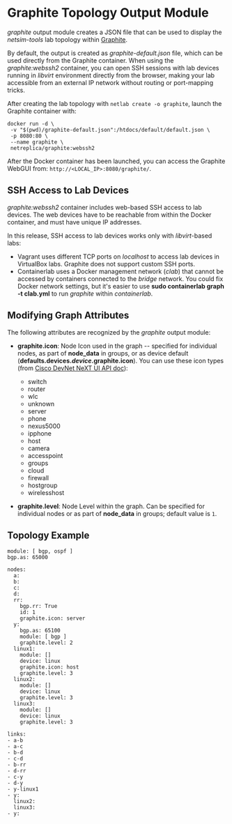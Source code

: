 # Graphite Topology Output Module

*graphite* output module creates a JSON file that can be used to display the *netsim-tools* lab topology within [Graphite](https://github.com/netreplica/graphite).

By default, the output is created as *graphite-default.json* file, which can be used directly from the Graphite container. When using the *graphite:webssh2* container, you can open SSH sessions with lab devices running in *libvirt* environment directly from the browser, making your lab accessible from an external IP network without routing or port-mapping tricks.

After creating the lab topology with `netlab create -o graphite`, launch the Graphite container with:

```
docker run -d \
 -v "$(pwd)/graphite-default.json":/htdocs/default/default.json \
 -p 8080:80 \
 --name graphite \
 netreplica/graphite:webssh2
```

After the Docker container has been launched, you can access the Graphite WebGUI from: `http://<LOCAL_IP>:8080/graphite/`.

## SSH Access to Lab Devices

*graphite:webssh2* container includes web-based SSH access to lab devices. The web devices have to be reachable from within the Docker container, and must have unique IP addresses. 

In this release, SSH access to lab devices works only with *libvirt*-based labs:

* Vagrant uses different TCP ports on *localhost* to access lab devices in VirtualBox labs. Graphite does not support custom SSH ports. 
* Containerlab uses a Docker management network (*clab*) that cannot be accessed by containers connected to the *bridge* network. You could fix Docker network settings, but it's easier to use **sudo containerlab graph -t clab.yml** to run *graphite* within *containerlab*.

## Modifying Graph Attributes

The following attributes are recognized by the *graphite* output module:

* **graphite.icon**: Node Icon used in the graph -- specified for individual nodes, as part of **node_data** in groups, or as device default (**defaults.devices._device_.graphite.icon**). You can use these icon types (from [Cisco DevNet NeXT UI API doc](https://developer.cisco.com/site/neXt/document/api-reference-manual/files/src_js_graphic_svg_Icons.js/#l11)):

  * switch
  * router
  * wlc
  * unknown
  * server
  * phone
  * nexus5000
  * ipphone
  * host
  * camera
  * accesspoint
  * groups
  * cloud
  * firewall
  * hostgroup
  * wirelesshost

* **graphite.level**: Node Level within the graph. Can be specified for individual nodes or as part of **node_data** in groups; default value is `1`.

## Topology Example

```
module: [ bgp, ospf ]
bgp.as: 65000

nodes:
  a:
  b:
  c:
  d:
  rr:
    bgp.rr: True
    id: 1
    graphite.icon: server
  y:
    bgp.as: 65100
    module: [ bgp ]
    graphite.level: 2
  linux1:
    module: []
    device: linux
    graphite.icon: host
    graphite.level: 3
  linux2:
    module: []
    device: linux
    graphite.level: 3
  linux3:
    module: []
    device: linux
    graphite.level: 3

links:
- a-b
- a-c
- b-d
- c-d
- b-rr
- d-rr
- c-y
- d-y
- y-linux1
- y:
  linux2:
  linux3:
- y:
```
